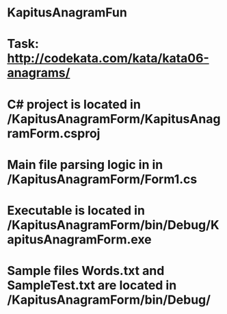 # KapitusAnagramFun
# Task: http://codekata.com/kata/kata06-anagrams/
# C# project is located in /KapitusAnagramForm/KapitusAnagramForm.csproj
# Main file parsing logic in in /KapitusAnagramForm/Form1.cs
# Executable is located in /KapitusAnagramForm/bin/Debug/KapitusAnagramForm.exe
# Sample files Words.txt and SampleTest.txt are located in /KapitusAnagramForm/bin/Debug/
